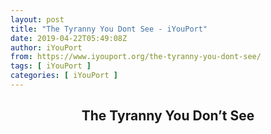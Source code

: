 ```yaml
---
layout: post
title: "The Tyranny You Dont See - iYouPort"
date: 2019-04-22T05:49:08Z
author: iYouPort
from: https://www.iyouport.org/the-tyranny-you-dont-see/
tags: [ iYouPort ]
categories: [ iYouPort ]
---
```


<article class="post-233 page type-page status-publish hentry empty-content" id="post-233">
 <header class="entry-header">
  <h1 class="entry-title">
   The Tyranny You Don’t See
  </h1>
 </header>
 <div class="entry-content">
 </div>
</article>
